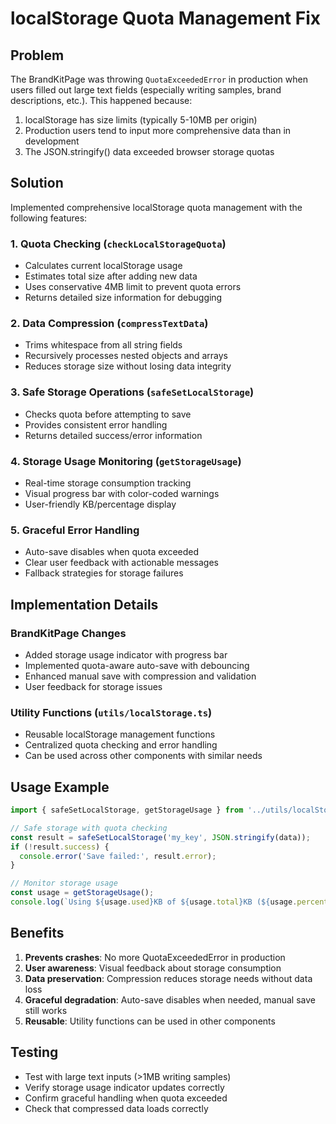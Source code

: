 # localStorage Quota Management Fix

## Problem
The BrandKitPage was throwing `QuotaExceededError` in production when users filled out large text fields (especially writing samples, brand descriptions, etc.). This happened because:

1. localStorage has size limits (typically 5-10MB per origin)
2. Production users tend to input more comprehensive data than in development
3. The JSON.stringify() data exceeded browser storage quotas

## Solution
Implemented comprehensive localStorage quota management with the following features:

### 1. Quota Checking (`checkLocalStorageQuota`)
- Calculates current localStorage usage
- Estimates total size after adding new data
- Uses conservative 4MB limit to prevent quota errors
- Returns detailed size information for debugging

### 2. Data Compression (`compressTextData`)
- Trims whitespace from all string fields
- Recursively processes nested objects and arrays
- Reduces storage size without losing data integrity

### 3. Safe Storage Operations (`safeSetLocalStorage`)
- Checks quota before attempting to save
- Provides consistent error handling
- Returns detailed success/error information

### 4. Storage Usage Monitoring (`getStorageUsage`)
- Real-time storage consumption tracking
- Visual progress bar with color-coded warnings
- User-friendly KB/percentage display

### 5. Graceful Error Handling
- Auto-save disables when quota exceeded
- Clear user feedback with actionable messages
- Fallback strategies for storage failures

## Implementation Details

### BrandKitPage Changes
- Added storage usage indicator with progress bar
- Implemented quota-aware auto-save with debouncing
- Enhanced manual save with compression and validation
- User feedback for storage issues

### Utility Functions (`utils/localStorage.ts`)
- Reusable localStorage management functions
- Centralized quota checking and error handling
- Can be used across other components with similar needs

## Usage Example
```typescript
import { safeSetLocalStorage, getStorageUsage } from '../utils/localStorage';

// Safe storage with quota checking
const result = safeSetLocalStorage('my_key', JSON.stringify(data));
if (!result.success) {
  console.error('Save failed:', result.error);
}

// Monitor storage usage
const usage = getStorageUsage();
console.log(`Using ${usage.used}KB of ${usage.total}KB (${usage.percentage}%)`);
```

## Benefits
1. **Prevents crashes**: No more QuotaExceededError in production
2. **User awareness**: Visual feedback about storage consumption
3. **Data preservation**: Compression reduces storage needs without data loss
4. **Graceful degradation**: Auto-save disables when needed, manual save still works
5. **Reusable**: Utility functions can be used in other components

## Testing
- Test with large text inputs (>1MB writing samples)
- Verify storage usage indicator updates correctly
- Confirm graceful handling when quota exceeded
- Check that compressed data loads correctly
